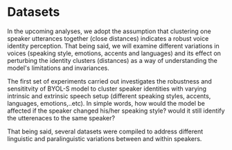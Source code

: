 # Datasets

In the upcoming analyses, we adopt the assumption that clustering one speaker utterances together (close distances) indicates a robust voice identity perception. That being said, we will examine different variations in voices (speaking style, emotions, accents and languages) and its effect on perturbing the identity clusters (distances) as a way of understanding the model's limitations and invariances.

The first set of experiments carried out investigates the robustness and sensititvity of BYOL-S model to cluster speaker identities with varying intrinsic and extrinsic speech setup (different speaking styles, accents, languages, emotions,..etc). In simple words, how would the model be affected if the speaker changed his/her speaking style? would it still identify the utterenaces to the same speaker?

That being said, several datasets were compiled to address different linguistic and paralinguistic variations between and within speakers.

